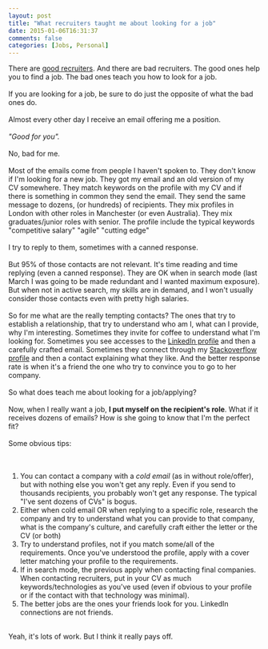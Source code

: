 ```yaml
---
layout: post
title: "What recruiters taught me about looking for a job"
date: 2015-01-06T16:31:37
comments: false
categories: [Jobs, Personal]
---
```


There are <a href="http://gonfva.blogspot.co.uk/2014/05/good-examples.html">good recruiters</a>. And there are bad recruiters. The good ones help you to find a job. The bad ones teach you how to look for a job.
<br /><br />
If you are looking for a job, be sure to do just the opposite of what the bad ones do.
<br /><br />
Almost every other day I receive an email offering me a position.
<br /><br />
<i>"Good for you".&nbsp;</i>
<br /><br />
No, bad for me.
<br /><br />
Most of the emails come from people I haven't spoken to. They don't know if I'm looking for a new job. They got my email and an old version of my CV&nbsp;somewhere. They match keywords on the profile with my CV and if there is something in common they send the email. They send the same message to dozens, (or hundreds) of recipients. They mix profiles in London with other roles in Manchester (or even Australia). They mix graduates/junior roles with senior. The profile include the typical keywords "competitive salary" "agile" "cutting edge"
<br /><br />
I try to reply to them, sometimes with a canned response.
<br /><br />
But 95% of those contacts are not relevant. It's time reading and time replying (even a canned response). They are OK when in search mode (last March I was going to be made redundant and I wanted maximum exposure). But when not in active search, my skills are in demand, and I won't usually consider those contacts even with pretty high salaries.
<br /><br />
So for me what are the really tempting contacts? The ones that try to establish a relationship, that try to understand who am I, what can I provide, why I'm interesting. Sometimes they invite for coffee to understand what I'm looking for. Sometimes you see accesses to the <a href="http://uk.linkedin.com/in/gonzalofernandezvictorio">LinkedIn profile</a> and then a carefully crafted email. Sometimes they connect through my <a href="http://careers.stackoverflow.com/gonfva">Stackoverflow profile</a> and then a contact explaining what they like. And the better response rate is when it's a friend the one who try to convince you to go to her company.
<br /><br />
So what does teach me about looking for a job/applying?
<br /><br />
Now, when I really want a job, <b>I put myself on the recipient's role</b>. What if it receives dozens of emails? How is she going to know that I'm the perfect fit?
<br /><br />
Some obvious tips:
<br /><br />
<br /><ol><li>You can contact a company with a <i>cold email </i>(as in without role/offer), but with nothing else you won't get any reply. Even if you send to thousands recipients, you probably won't get any response. The typical "I've sent dozens of CVs" is bogus.</li><li>Either when cold email OR when replying to a specific role, research the company and try to understand what you can provide to that company, what is the company's culture, and carefully craft either the letter or the CV (or both)</li><li>Try to understand profiles, not if you match some/all of the requirements. Once you've understood the profile, apply with a cover letter matching your profile to the requirements.</li><li>If in search mode, the previous apply when contacting final companies. When contacting recruiters, put in your CV as much keywords/technologies as you've used (even if obvious to your profile or if the contact with that technology was minimal).</li><li>The better jobs are the ones your friends look for you. LinkedIn connections are not friends.</li></ol><br />Yeah, it's lots of work. But I think it really pays off.
<br /><br />
<br />
